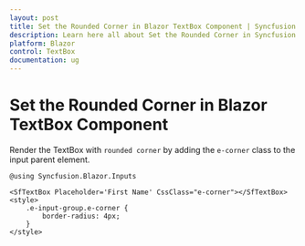 ```yaml
---
layout: post
title: Set the Rounded Corner in Blazor TextBox Component | Syncfusion
description: Learn here all about Set the Rounded Corner in Syncfusion Blazor TextBox component and more.
platform: Blazor
control: TextBox
documentation: ug
---
```


# Set the Rounded Corner in Blazor TextBox Component

Render the TextBox with `rounded corner` by adding the `e-corner` class to the input parent element.

```cshtml
@using Syncfusion.Blazor.Inputs

<SfTextBox Placeholder='First Name' CssClass="e-corner"></SfTextBox>
<style>
    .e-input-group.e-corner {
        border-radius: 4px;
    }
</style>
```